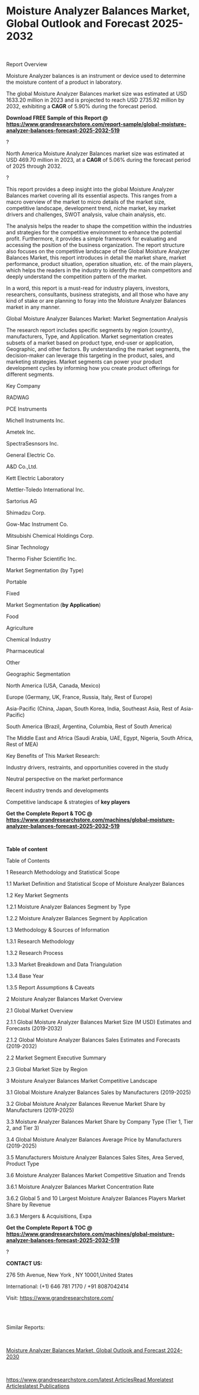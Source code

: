 <h1>Moisture Analyzer Balances Market, Global Outlook and Forecast 2025-2032</h1><br/><p>Report Overview</p>
 
 
 
 <p>Moisture Analyzer balances is an instrument or device used to determine the moisture content of a product in laboratory.</p>
 
 
 
 <p>The global Moisture Analyzer Balances market size was estimated at USD 1633.20 million in 2023 and is projected to reach USD 2735.92 million by 2032, exhibiting a <strong>CAGR</strong> of 5.90% during the forecast period.</p>
 
 
 
 <div><b>Download FREE Sample of this Report @ <a href="https://www.grandresearchstore.com/report-sample/global-moisture-analyzer-balances-forecast-2025-2032-519">https://www.grandresearchstore.com/report-sample/global-moisture-analyzer-balances-forecast-2025-2032-519</a></b></div>
 
 
 
 <p>? </p>
 
 
 
 <p>North America Moisture Analyzer Balances market size was estimated at USD 469.70 million in 2023, at a <strong>CAGR</strong> of 5.06% during the forecast period of 2025 through 2032.</p>
 
 
 
 <p>? </p>
 
 
 
 <p>This report provides a deep insight into the global Moisture Analyzer Balances market covering all its essential aspects. This ranges from a macro overview of the market to micro details of the market size, competitive landscape, development trend, niche market, key market drivers and challenges, SWOT analysis, value chain analysis, etc.</p>
 
 
 
 <p>The analysis helps the reader to shape the competition within the industries and strategies for the competitive environment to enhance the potential profit. Furthermore, it provides a simple framework for evaluating and accessing the position of the business organization. The report structure also focuses on the competitive landscape of the Global Moisture Analyzer Balances Market, this report introduces in detail the market share, market performance, product situation, operation situation, etc. of the main players, which helps the readers in the industry to identify the main competitors and deeply understand the competition pattern of the market.</p>
 
 
 
 <p>In a word, this report is a must-read for industry players, investors, researchers, consultants, business strategists, and all those who have any kind of stake or are planning to foray into the Moisture Analyzer Balances market in any manner.</p>
 
 
 
 <p>Global Moisture Analyzer Balances Market: Market Segmentation Analysis</p>
 
 
 
 <p>The research report includes specific segments by region (country), manufacturers, Type, and Application. Market segmentation creates subsets of a market based on product type, end-user or application, Geographic, and other factors. By understanding the market segments, the decision-maker can leverage this targeting in the product, sales, and marketing strategies. Market segments can power your product development cycles by informing how you create product offerings for different segments.</p>
 
 
 
 <p>Key Company</p>
 
 
 
 <p>RADWAG</p>
 
 
 
 <p>PCE Instruments</p>
 
 
 
 <p>Michell Instruments Inc.</p>
 
 
 
 <p>Ametek Inc.</p>
 
 
 
 <p>SpectraSesnsors Inc.</p>
 
 
 
 <p>General Electric Co.</p>
 
 
 
 <p>A&D Co.,Ltd.</p>
 
 
 
 <p>Kett Electric Laboratory</p>
 
 
 
 <p>Mettler-Toledo International Inc.</p>
 
 
 
 <p>Sartorius AG</p>
 
 
 
 <p>Shimadzu Corp.</p>
 
 
 
 <p>Gow-Mac Instrument Co.</p>
 
 
 
 <p>Mitsubishi Chemical Holdings Corp.</p>
 
 
 
 <p>Sinar Technology</p>
 
 
 
 <p>Thermo Fisher Scientific Inc.</p>
 
 
 
 <p>Market Segmentation (by Type)</p>
 
 
 
 <p>Portable</p>
 
 
 
 <p>Fixed</p>
 
 
 
 <p>Market Segmentation (<strong>by Application</strong>)</p>
 
 
 
 <p>Food</p>
 
 
 
 <p>Agriculture</p>
 
 
 
 <p>Chemical Industry</p>
 
 
 
 <p>Pharmaceutical</p>
 
 
 
 <p>Other</p>
 
 
 
 <p>Geographic Segmentation</p>
 
 
 
 <p>North America (USA, Canada, Mexico)</p>
 
 
 
 <p>Europe (Germany, UK, France, Russia, Italy, Rest of Europe)</p>
 
 
 
 <p>Asia-Pacific (China, Japan, South Korea, India, Southeast Asia, Rest of Asia-Pacific)</p>
 
 
 
 <p>South America (Brazil, Argentina, Columbia, Rest of South America)</p>
 
 
 
 <p>The Middle East and Africa (Saudi Arabia, UAE, Egypt, Nigeria, South Africa, Rest of MEA)</p>
 
 
 
 <p>Key Benefits of This Market Research:</p>
 
 
 
 <p>Industry drivers, restraints, and opportunities covered in the study</p>
 
 
 
 <p>Neutral perspective on the market performance</p>
 
 
 
 <p>Recent industry trends and developments</p>
 
 
 
 <p>Competitive landscape & strategies of <strong>key players</strong></p>
 
 
 
 <div><b>Get the Complete Report & TOC @ <a href="https://www.grandresearchstore.com/machines/global-moisture-analyzer-balances-forecast-2025-2032-519">https://www.grandresearchstore.com/machines/global-moisture-analyzer-balances-forecast-2025-2032-519</a></b></div>
 
 
 
 <p><br />
 
 <b>Table of content</b></p>
 
 
 
 <p>Table of Contents<br />
 
 1 Research Methodology and Statistical Scope<br />
 
 1.1 Market Definition and Statistical Scope of Moisture Analyzer Balances<br />
 
 1.2 Key Market Segments<br />
 
 1.2.1 Moisture Analyzer Balances Segment by Type<br />
 
 1.2.2 Moisture Analyzer Balances Segment by Application<br />
 
 1.3 Methodology & Sources of Information<br />
 
 1.3.1 Research Methodology<br />
 
 1.3.2 Research Process<br />
 
 1.3.3 Market Breakdown and Data Triangulation<br />
 
 1.3.4 Base Year<br />
 
 1.3.5 Report Assumptions & Caveats<br />
 
 2 Moisture Analyzer Balances Market Overview<br />
 
 2.1 Global Market Overview<br />
 
 2.1.1 Global Moisture Analyzer Balances Market Size (M USD) Estimates and Forecasts (2019-2032)<br />
 
 2.1.2 Global Moisture Analyzer Balances Sales Estimates and Forecasts (2019-2032)<br />
 
 2.2 Market Segment Executive Summary<br />
 
 2.3 Global Market Size by Region<br />
 
 3 Moisture Analyzer Balances Market Competitive Landscape<br />
 
 3.1 Global Moisture Analyzer Balances Sales by Manufacturers (2019-2025)<br />
 
 3.2 Global Moisture Analyzer Balances Revenue Market Share by Manufacturers (2019-2025)<br />
 
 3.3 Moisture Analyzer Balances Market Share by Company Type (Tier 1, Tier 2, and Tier 3)<br />
 
 3.4 Global Moisture Analyzer Balances Average Price by Manufacturers (2019-2025)<br />
 
 3.5 Manufacturers Moisture Analyzer Balances Sales Sites, Area Served, Product Type<br />
 
 3.6 Moisture Analyzer Balances Market Competitive Situation and Trends<br />
 
 3.6.1 Moisture Analyzer Balances Market Concentration Rate<br />
 
 3.6.2 Global 5 and 10 Largest Moisture Analyzer Balances Players Market Share by Revenue<br />
 
 3.6.3 Mergers & Acquisitions, Expa</p>
 
 
 
 <div><b>Get the Complete Report & TOC @ <a href="https://www.grandresearchstore.com/machines/global-moisture-analyzer-balances-forecast-2025-2032-519">https://www.grandresearchstore.com/machines/global-moisture-analyzer-balances-forecast-2025-2032-519</a></b></div>
 
 
 
 <p>? </p>
 
 
 
 <p><b>CONTACT US:</b><br />
 
 276 5th Avenue, New York , NY 10001,United States<br />
 
 International: (+1) 646 781 7170 / +91 8087042414<br />
 
 Visit: <a href="https://www.grandresearchstore.com/">https://www.grandresearchstore.com/</a><br />
 
 <br />
 
 <br />
 
 Similar Reports:<br />
 
 <br />
 
 <a href="https://www.grandresearchstore.com/machines/global-moisture-analyzer-balances-forecast-2024-2030-571">Moisture Analyzer Balances Market, Global Outlook and Forecast 2024-2030</a><br />
 
 <br />
 
 <a href="https://gyeongbokgung.com">https://www.grandresearchstore.com/</a><a href="https://hallyeomaritime.com">latest Articles</a><a href="https://jingwansa.com">Read More</a><a href="https://nguoiviet.jp/">latest Articles</a><a href="https://www.intelmarketresearch.com/">latest Publications</a></p>